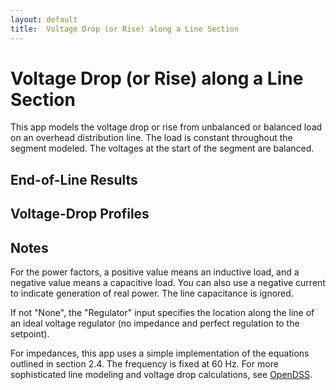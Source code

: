 ```yaml
---
layout: default
title:  Voltage Drop (or Rise) along a Line Section
---
```


# Voltage Drop (or Rise) along a Line Section

This app models the voltage drop or rise from unbalanced or balanced
load on an overhead distribution line. The load is constant throughout
the segment modeled. The voltages at the start of the segment are
balanced.

<div id="mdpad"></div>

## End-of-Line Results

<div id="mdpad-results"></div>

## Voltage-Drop Profiles
<div id="mdpad-vdropplot"></div>
<div id="mdpad-vdropplot2"></div>

## Notes

For the power factors, a positive value means an inductive load, and a
negative value means a capacitive load. You can also use a negative
current to indicate generation of real power. The line capacitance
is ignored.

If not "None", the "Regulator" input specifies the location along the
line of an ideal voltage regulator (no impedance and perfect regulation
to the setpoint).

For impedances, this app uses a simple implementation of the equations
outlined in section 2.4. The frequency is fixed at 60 Hz. For more
sophisticated line modeling and voltage drop calculations, see
[OpenDSS](http://www.smartgrid.epri.com/SimulationTool.aspx).


<script src="https://cdnjs.cloudflare.com/ajax/libs/mithril/2.0.4/mithril.min.js"></script>
<script src="https://cdn.plot.ly/plotly-basic-1.54.1.min.js"></script>
<script src="../js/mdpad.min.js"></script>
<script src="../js/mdpad-mithril.js"></script>
<script src="../js/math.min.js"></script>


<script>
const M = math
const c = math.complex
const f = math.format
sq = function(x) {
  return x * x;
}

function mlen(x) {
    if (["number", "Complex"].includes(M.typeOf(x))) {
        return 0
    }
    return M.subset(M.size(x), M.index(0))
}

const unsqueeze = (x) => mlen(M.size(x)) > 1 ? x : M.reshape(x, [M.subset(M.size(x), M.index(0)), 1])

function assign(A, value, ...idx) {
    return M.subset(A, M.index(...idx), value)
}

function IX(A, ...idx) {
    // shortcut; also tried to maintain vectors / matrices where possible
    var res = M.subset(A, M.index(...idx))
    if (mlen(idx[0]) > 0 && mlen(res) == 0) {   // indexing with a vector, but res is a scalar
        return M.matrix([res])
    }
    return res
}

const an = (degrees) => M.exp(c(0.0, degrees * M.pi / 180))
const pf = (x) => M.multiply(M.sign(x), c(x, -M.sin(M.acos(x))))
const ang = (z) => M.atan2(M.im(z), M.re(z)) * 180 / M.pi

function seq(x) {
    return [
        M.divide(M.sum(IX(x, 0), M.multiply(an(120), IX(x, 1)), M.multiply(an(-120), IX(x, 2))), 3),
        M.divide(M.sum(IX(x, 0), M.multiply(an(-120), IX(x, 1)), M.multiply(an(120), IX(x, 2))), 3),
        M.divide(M.sum(x), 3)
    ]
}

const rac = [3.551, 2.232, 1.402, 1.114, 0.882, 0.7, 0.556, 0.441, 0.373, 0.35, 0.311, 0.278, 0.267, 0.235, 0.208, 0.197, 0.188, 0.169, 0.135, 0.133, 0.127, 0.12, 0.109, 0.106, 0.101, 0.0963]
const gmr = [0.0055611962035177, 0.00700459393067038, 0.00882262274842038, 0.00990159326021141, 0.0111125174323268, 0.0124715326552536, 0.0139967498560307, 0.0157084948536593, 0.0171990576740366, 0.0177754680514267, 0.0197856043349646, 0.0209605660328388, 0.0214852445181602, 0.0227611387971986, 0.0243123406199979, 0.0249209197027924, 0.0255447325512619, 0.0270616982108416, 0.0308759703782212, 0.0311314761296609, 0.0319107497292355, 0.0327095298674806, 0.0343675751093677, 0.0349387277474913, 0.0361096666226405, 0.0367097709735484]
const conductors = ["6 AAC", "4 AAC", "2 AAC", "1 AAC", "1/0 AAC", "2/0 AAC", "3/0 AAC", "4/0 AAC", "250 AAC", "266.8 AAC", "300 AAC", "336.4 AAC", "350 AAC", "397.5 AAC", "450 AAC", "477 AAC", "500 AAC", "556.5 AAC", "700 AAC", "715.5 AAC", "750 AAC", "795 AAC", "874.5 AAC", "900 AAC", "954 AAC", "1000 AAC"]

function mdpad_init() {
    var layout =
      m(".form",
        m(".row",
          m(".col-md-3",
            mselect({ title:"Phases", mdpad:"phases", selected:"350 AAC", options:conductors })),
          m(".col-md-3",
            mselect({ title:"Neutral", mdpad:"neutral", selected:"4/0 AAC", options:conductors })),
          ),
        m("h3", "Phase and neutral positions in feet"),
        m(".row",
          m(".col-md-3",
            minput({ title:"xA", mdpad:"xA", value:-4.0, min: -100.0, step:0.2 })),
          m(".col-md-3",
            minput({ title:"xB", mdpad:"xB", value: 0.0, min: -100.0, step:0.2 })),
          m(".col-md-3",
            minput({ title:"xC", mdpad:"xC", value: 4.0, min: -100.0, step:0.2 })),
          m(".col-md-3",
            minput({ title:"xN", mdpad:"xN", value: 0.0, min: -100.0, step:0.2 })),
          ),
        m(".row",
          m(".col-md-3",
            minput({ title:"yA", mdpad:"yA", value:35.0, min: 0.0, step:0.2 })),
          m(".col-md-3",
            minput({ title:"yB", mdpad:"yB", value:36.0, min: 0.0, step:0.2 })),
          m(".col-md-3",
            minput({ title:"yC", mdpad:"yC", value:35.0, min: 0.0, step:0.2 })),
          m(".col-md-3",
            minput({ title:"yN", mdpad:"yN", value:30.0, min: 0.0, step:0.2 })),
          ),
        m(".row",
          m(".col-md-3",
            minput({ title:"Earth resistivity, ohm-m", mdpad:"rho", value:100.0, min: 0.0, step:50 })),
          m(".col-md-3",
            minput({ title:"Voltage (L-N), volts", mdpad:"Vbase", value:7200.0, min: 0.0, step:100 })),
          m(".col-md-3",
            minput({ title:"Voltage setpoints, pu", mdpad:"Vsetpoint", value:1.04, min: 0.0, step:0.01 })),
          m(".col-md-3",
            minput({ title:"Line length, miles", mdpad:"len", value:5.0, min: 0.0, step:1 })),
          ),
        m("h3", "Phase currents and power factors"),
        m(".row",
          m(".col-md-3",
            minput({ title:"Ia, A", mdpad:"Ia", value:100.0, min: 0.0, step:10.0 })),
          m(".col-md-3",
            minput({ title:"Ib, A", mdpad:"Ib", value:100.0, min: 0.0, step:10.0 })),
          m(".col-md-3",
            minput({ title:"Ic, A", mdpad:"Ic", value:100.0, min: 0.0, step:10.0 })),
          ),
        m(".row",
          m(".col-md-3",
            minput({ title:"pfA", mdpad:"pfA", value:1.0, min: -1.0, max: 1.0, step:0.01 })),
          m(".col-md-3",
            minput({ title:"pfB", mdpad:"pfB", value:1.0, min: -1.0, max: 1.0, step:0.01 })),
          m(".col-md-3",
            minput({ title:"pfC", mdpad:"pfC", value:1.0, min: -1.0, max: 1.0, step:0.01 })),
          ),
        m(".row",
          m(".col-md-3",
            mselect({ title:"Roll phases", mdpad:"rolling", options:["None", "A-B-C 🠖 B-C-A 🠖 C-A-B", "A-B-C 🠖 C-A-B 🠖 B-C-A"] })),
          m(".col-md-3",
            mselect({ title:"Regulator", mdpad:"vreg", options:["None", "50%", "75%", "100%"] })),
          ),
        )
    m.render(document.querySelector("#mdpad"), layout);
}

calcZ = function(cond) {
    var n = cond.R.length
    var Z = numeric.t(numeric.identity(n), numeric.identity(n))
    var f = 60     // Hz
    var k1 = 0.2794 * f / 60  // for answers in ohms/mi
    var Re = 0.0954 * f / 60
    var De = 2160 * math.sqrt(cond.rho / f)
    for (var i = 0; i < n; i++) {
        Z.x[i][i] = cond.R[i] + Re
        Z.y[i][i] = k1 * math.log10(De / cond.gmr[i])
        if (i < n)
            for (var k = i + 1; k < n; k++) {
                dik = math.sqrt(sq(cond.y[i] - cond.y[k]) + sq(cond.x[i] - cond.x[k]))
                Z.x[i][k] = Re
                Z.y[i][k] = k1 * math.log10(De / dik)
                Z.x[k][i] = Z.x[i][k]
                Z.y[k][i] = Z.y[i][k]
            }
    }
    // Eliminate grounded wires
    if ( cond.ngrnd > 0 ) {
      np = n - cond.ngrnd
      Z = Z.getBlock([0, 0], [np-1, np-1]).sub(
          Z.getBlock([0, np], [np-1, n-1]).dot(Z.getBlock([np, np], [n-1, n-1]).inv()).dot(Z.getBlock([np, 0], [n-1, np-1])))
    }
    return Z
}

calcZ = function(cond) {
    let n = cond.R.length
    let Z = M.zeros(n, n)
    let f = 60     // Hz
    let k1 = 0.2794 * f / 60  // for answers in ohms/mi
    let Re = 0.0954 * f / 60
    let De = 2160 * M.sqrt(cond.rho / f)
    for (var i = 0; i < n; i++) {
        Z = assign(Z, c(cond.R[i] + Re, k1 * M.log10(De / cond.gmr[i])), i, i)
        if (i < n)
            for (var k = i + 1; k < n; k++) {
                dik = M.sqrt(sq(cond.y[i] - cond.y[k]) + sq(cond.x[i] - cond.x[k]))
                Z = assign(Z, c(Re, k1 * M.log10(De / dik)), i, k)
                Z = assign(Z, c(Re, k1 * M.log10(De / dik)), k, i)
            }
    }
    // Eliminate grounded wires
    if ( cond.ngrnd > 0 ) {
        var np = n - cond.ngrnd
        var idxp = M.range(0, np)
        var idxn = M.range(np, n)
        Z = M.subtract(unsqueeze(IX(Z, idxp, idxp)),
                       M.multiply(unsqueeze(IX(Z, idxp, idxn)), 
                                  unsqueeze(M.inv(IX(Z, idxn, idxn))),
                                  unsqueeze(IX(Z, idxn, idxp))))
    }
    return Z
}

function mdpad_update() {
    
    pidx = conductors.map(String).indexOf(mdpad.phases)
    nidx = conductors.map(String).indexOf(mdpad.neutral)

    cond = {}
    cond.R = []
    cond.gmr = []
    cond.y = []
    cond.ngrnd = 1       // number of grounded conductors -- always the last conductors
    cond.rho = mdpad.rho
    cond.y = [mdpad.yA, mdpad.yB, mdpad.yC, mdpad.yN]        // ft
    cond.x = [mdpad.xA, mdpad.xB, mdpad.xC, mdpad.xN]
    var conductorplot = 
        mplotly([
                  {x: cond.x,
                   y: cond.y,
                   mode: 'markers+text',
                   textposition: 'bottom',
                   text: ['A', 'B', 'C', 'N']},
                 ], 
                { width: 200, height: 150, margin: { l: 00, r: 00, t: 00, b: 00}, 
                  yaxis: {scaleanchor: 'x', scaleratio: 0.91, visible: false}, 
                  xaxis: {visible: false}, 
                  hovermode: 'closest',
                  paper_bgcolor: 'rgba(0,0,0,0)',
                  plot_bgcolor: 'rgba(0,0,0,0)'
                },
                { displayModeBar: false }
                )
    for (var i = 0; i < 3; i++) {
        cond.R[i]   = rac[pidx]   // ac resistance, ohms/mi
        cond.gmr[i] = gmr[pidx]   // ft
    }
    cond.R[3]   = rac[nidx]   // ac resistance, ohms/mi
    cond.gmr[3] = gmr[nidx]   // ft
    I = [M.multiply(mdpad.Ia, pf(mdpad.pfA)), M.multiply(mdpad.Ib, pf(mdpad.pfB), an(-120)), M.multiply(mdpad.Ic, pf(mdpad.pfC), an(120))]
    Z = M.multiply(calcZ(cond), mdpad.len)
    Vsub = M.multiply(mdpad.Vbase * mdpad.Vsetpoint, [an(0), an(-120), an(120)])
    Vload = M.subtract(Vsub, M.multiply(Z, I))
    V = [Vsub]
    d = [0.0, 1/3, 1/2, 1/2, 2/3, 3/4, 3/4, 1, 1].map((x) => x*mdpad.len)
    V.push(M.subtract(V[V.length-1], M.multiply(Z, I, 1/3)))
    if (mdpad.rolling == "A-B-C 🠖 B-C-A 🠖 C-A-B") {
        Z = IX(Z, [1,2,0], [1,2,0])
    } else if (mdpad.rolling == "A-B-C 🠖 C-A-B 🠖 B-C-A") {
        Z = IX(Z, [2,0,1], [2,0,1])
    }
    V.push(M.subtract(V[V.length-1], M.multiply(Z, I, 1/6)))
    if (mdpad.vreg == "50%") {
        ratio = M.multiply(M.abs(V[V.length-1]), 1/mdpad.Vbase, 1/mdpad.Vsetpoint)
        I = M.dotMultiply(I, ratio)
        V.push(M.dotDivide(V[V.length-1], ratio))
    } else {
        V.push(V[V.length-1])
    }
    V.push(M.subtract(V[V.length-1], M.multiply(Z, I, 1/6)))
    if (mdpad.rolling == "A-B-C 🠖 B-C-A 🠖 C-A-B") {
        Z = IX(Z, [1,2,0], [1,2,0])
    } else if (mdpad.rolling == "A-B-C 🠖 C-A-B 🠖 B-C-A") {
        Z = IX(Z, [2,0,1], [2,0,1])
    }
    V.push(M.subtract(V[V.length-1], M.multiply(Z, I, 1/12)))
    if (mdpad.vreg == "75%") {
        ratio = M.multiply(M.abs(V[V.length-1]), 1/mdpad.Vbase, 1/mdpad.Vsetpoint)
        I = M.dotMultiply(I, ratio)
        V.push(M.dotDivide(V[V.length-1], ratio))
    } else {
        V.push(V[V.length-1])
    }
    V.push(M.subtract(V[V.length-1], M.multiply(Z, I, 1/4)))
    if (mdpad.vreg == "100%") {
        ratio = M.multiply(M.abs(V[V.length-1]), 1/mdpad.Vbase, 1/mdpad.Vsetpoint)
        I = M.dotMultiply(I, ratio)
        V.push(M.dotDivide(V[V.length-1], ratio))
    } else {
        V.push(V[V.length-1])
    }
    Vload = V[V.length-1]
    Vabs = M.abs(Vload)
    Vseq = seq(Vload)
    Vll = M.subtract(Vload, IX(Vload, [1, 2, 0]))
    Vllabs = M.abs(Vll)
    fmt0 = (x) => f(x, 0)
    series = function(name, x) {
        var z = M.zeros(6)
        for (const i of [0,2,4]) {
            z = assign(z, IX(x, i/2), i+1)
        }
        return {x: M.re(z)._data, y: M.im(z)._data, name: name}
    }
    series_add = function(name, x, y) {
        var z = M.multiply(M.ones(9), NaN)
        for (const i of [0,1,2]) {
            z = assign(z, IX(x, i), 3*i)
            z = assign(z, IX(y, i), 3*i + 1)
        }
        return {x: M.re(z)._data, y: M.im(z)._data, name: name}
    }
    // Complicated rolls to arrange the voltage-drop differences, so the 
    // first one is the drop due to the self impedance, and then the next
    // two are drops from the next phases due to mutual impedances.
    Vdrop1 = M.subtract(Vsub,   M.dotMultiply(M.squeeze(M.diag(Z)), I))
    Vdrop2 = M.subtract(Vdrop1, M.dotMultiply(M.squeeze(M.diag(IX(Z, [0, 1, 2], [1, 2, 0]))), IX(I, [1, 2, 0])))
    Vdrop3 = M.subtract(Vdrop2, M.dotMultiply(M.squeeze(M.diag(IX(Z, [0, 1, 2], [2, 0, 1]))), IX(I, [2, 0, 1])))
    var phasorplot = mplotly([
                              {...series("Vsub", Vsub),
                               mode: 'markers+lines+text',
                               textposition: 'bottom',
                               text: ['', 'A', '', 'B', '', 'C']},
                              series("Vload", Vload),
                              series("I",     I),
                             ], 
                    { width: 300, height: 300, margin: { l: 00, r: 00, t: 00, b: 00}, 
                      yaxis: {scaleanchor: 'x', scaleratio: 1, visible: false}, 
                      xaxis: {visible: false}, 
                      hovermode: 'closest',
                      legend: {x:0.9, y:0.9},
                      paper_bgcolor: 'rgba(0,0,0,0)',
                      plot_bgcolor: 'rgba(0,0,0,0)'
                    },
                    { displayModeBar: false }
                    )
    var phasorplot2 = mplotly([
                              {...series("Vsub", Vsub),
                               mode: 'markers+lines+text',
                               textposition: 'bottom',
                               text: ['', 'A', '', 'B', '', 'C']},
                              series_add("Vdrop self", Vsub, Vdrop1),
                              series_add("Vdrop ph+1", Vdrop1, Vdrop2),
                              series_add("Vdrop ph+2", Vdrop2, Vdrop3),
                              series("Vload", Vload),
                             ], 
                    { width: 600, height: 600, margin: { l: 00, r: 00, t: 00, b: 00}, 
                      yaxis: {scaleanchor: 'x', scaleratio: 1, visible: false}, 
                      xaxis: {visible: false}, 
                      hovermode: 'closest',
                      legend: {x:0.8, y:0.9},
                      paper_bgcolor: 'rgba(0,0,0,0)',
                      plot_bgcolor: 'rgba(0,0,0,0)'
                    },
                    // { displayModeBar: false }
                    )
    Vdrop = M.subtract(Vload, Vsub)
    var layout = m("div",
      m(".row", conductorplot),
      m(".row",
        m(".col-md-3",
          m("h3", "Line-to-neutral voltages"),
          mdatatable({"": ["A", "B", "C", "N"],
                      "V": Vabs.map((x) => x.toFixed())._data, 
                      "angle": Vload.map((x) => f(ang(x), 3) + "°")._data,
                      "per unit": Vabs.map((x) => (x/mdpad.Vbase).toFixed(4))._data,
                      // "120-V base": Vabs.map((x) => (x/mdpad.Vbase*120).toFixed(1))._data,
                      }),
        ),
        m(".col-md-2",
          m("h3", "Sequence V"),
          mdatatable({"": ["1", "2", "0"],
                      "per unit": Vseq.map((x) => (M.abs(x)/mdpad.Vbase).toFixed(4)),
                      }),
        ),
        m(".col-md-3",
          m("h3", "Line-to-line voltages"),
          mdatatable({"": ["A-B", "B-C", "C-A"],
                      "V": Vllabs.map((x) => x.toFixed())._data, 
                      "angle": Vll.map((x) => f(ang(x), 3) + "°")._data,
                      "per unit": Vllabs.map((x) => (x/mdpad.Vbase/M.sqrt(3)).toFixed(4))._data,
                      }),
        ),
        m(".col-md-2", phasorplot),
      ),
      m(".row",
        m("h2", "Voltage Drops"),
        mdpad.rolling == "None" && mdpad.vreg == "None" ? m(".col-md-8", phasorplot2) : "",
        m(".col-md-3",
          mdatatable({"": ["A", "B", "C"],
                      "V": Vdrop.map((x) => M.abs(x).toFixed())._data, 
                      "angle": Vdrop.map((x) => f(ang(x), 3) + "°")._data,
                      }),
        ),
      )
    )
    m.render(document.querySelector("#mdpad-results"), layout);
    var vdropplot = mplotly([
                              {x: d, y:V.map((x) => M.abs(IX(x, 0)) / mdpad.Vbase), name: "Va", mode: 'lines'},
                              {x: d, y:V.map((x) => M.abs(IX(x, 1)) / mdpad.Vbase), name: "Vb", mode: 'lines'},
                              {x: d, y:V.map((x) => M.abs(IX(x, 2)) / mdpad.Vbase), name: "Vc", mode: 'lines'},
                             ], 
                    { width: 850, height: 350, margin: { l: 60, r: 10, t: 20, b: 50}, hovermode: 'closest',
                      xaxis: {title: "Distance, mi"},
                      yaxis: {title: "Voltage, pu"},
                      paper_bgcolor: 'rgba(0,0,0,0)',
                      plot_bgcolor: 'rgba(0,0,0,0)'
                    })
    m.render(document.getElementById("mdpad-vdropplot"), vdropplot)
    var vdropplot2 = mplotly([
                              {x: d, y:V.map((x) => M.abs(seq(x)[1]) / mdpad.Vbase), name: "V2", mode: 'lines'},
                              {x: d, y:V.map((x) => M.abs(seq(x)[2]) / mdpad.Vbase), name: "V0", mode: 'lines'},
                             ], 
                    { width: 850, height: 350, margin: { l: 60, r: 10, t: 20, b: 50}, hovermode: 'closest',
                      xaxis: {title: "Distance, mi"},
                      yaxis: {title: "Voltage, pu"},
                      paper_bgcolor: 'rgba(0,0,0,0)',
                      plot_bgcolor: 'rgba(0,0,0,0)'
                    })
    m.render(document.getElementById("mdpad-vdropplot2"), vdropplot2)
}



</script>


